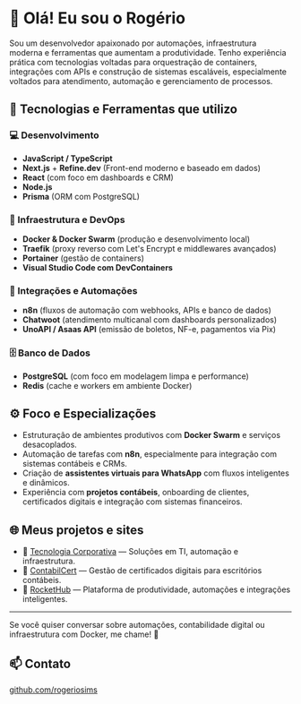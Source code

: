 # 👋 Olá! Eu sou o Rogério

Sou um desenvolvedor apaixonado por automações, infraestrutura moderna e ferramentas que aumentam a produtividade. Tenho experiência prática com tecnologias voltadas para orquestração de containers, integrações com APIs e construção de sistemas escaláveis, especialmente voltados para atendimento, automação e gerenciamento de processos.

## 🧰 Tecnologias e Ferramentas que utilizo

### 💻 Desenvolvimento
- **JavaScript / TypeScript**
- **Next.js** + **Refine.dev** (Front-end moderno e baseado em dados)
- **React** (com foco em dashboards e CRM)
- **Node.js**
- **Prisma** (ORM com PostgreSQL)

### 🐳 Infraestrutura e DevOps
- **Docker & Docker Swarm** (produção e desenvolvimento local)
- **Traefik** (proxy reverso com Let's Encrypt e middlewares avançados)
- **Portainer** (gestão de containers)
- **Visual Studio Code com DevContainers**

### 🧩 Integrações e Automações
- **n8n** (fluxos de automação com webhooks, APIs e banco de dados)
- **Chatwoot** (atendimento multicanal com dashboards personalizados)
- **UnoAPI / Asaas API** (emissão de boletos, NF-e, pagamentos via Pix)

### 🗄️ Banco de Dados
- **PostgreSQL** (com foco em modelagem limpa e performance)
- **Redis** (cache e workers em ambiente Docker)

## ⚙️ Foco e Especializações

- Estruturação de ambientes produtivos com **Docker Swarm** e serviços desacoplados.
- Automação de tarefas com **n8n**, especialmente para integração com sistemas contábeis e CRMs.
- Criação de **assistentes virtuais para WhatsApp** com fluxos inteligentes e dinâmicos.
- Experiência com **projetos contábeis**, onboarding de clientes, certificados digitais e integração com sistemas financeiros.

## 🌐 Meus projetos e sites

- 🔧 [Tecnologia Corporativa](https://tecnologiacorporativa.com.br) — Soluções em TI, automação e infraestrutura.
- 🔐 [ContabilCert](https://contabilcert.com.br) — Gestão de certificados digitais para escritórios contábeis.
- 🚀 [RocketHub](https://rockethub.com.br) — Plataforma de produtividade, automações e integrações inteligentes.

---

Se você quiser conversar sobre automações, contabilidade digital ou infraestrutura com Docker, me chame! 🚀

## 📫 Contato

[github.com/rogeriosims](https://github.com/rogeriosims)

